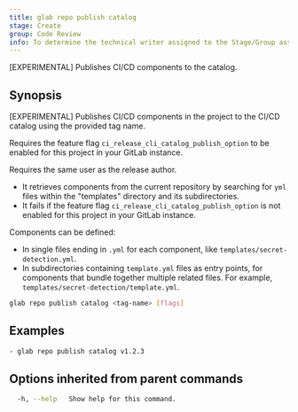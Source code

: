 ```yaml
---
title: glab repo publish catalog
stage: Create
group: Code Review
info: To determine the technical writer assigned to the Stage/Group associated with this page, see https://about.gitlab.com/handbook/product/ux/technical-writing/#assignments
---
```


<!--
This documentation is auto generated by a script.
Please do not edit this file directly. Run `make gen-docs` instead.
-->

[EXPERIMENTAL] Publishes CI/CD components to the catalog.

## Synopsis

[EXPERIMENTAL] Publishes CI/CD components in the project to the CI/CD catalog using the provided tag name.

Requires the feature flag `ci_release_cli_catalog_publish_option` to be enabled
for this project in your GitLab instance.

Requires the same user as the release author.

- It retrieves components from the current repository by searching for
  `yml` files within the "templates" directory and its subdirectories.
- It fails if the feature flag `ci_release_cli_catalog_publish_option`
  is not enabled for this project in your GitLab instance.

Components can be defined:

- In single files ending in `.yml` for each component, like `templates/secret-detection.yml`.
- In subdirectories containing `template.yml` files as entry points,
  for components that bundle together multiple related files. For example,
  `templates/secret-detection/template.yml`.

```bash twoslash title="Terminal"
glab repo publish catalog <tag-name> [flags]
```

## Examples

```bash twoslash title="Terminal"
- glab repo publish catalog v1.2.3
```

## Options inherited from parent commands

```bash twoslash title="Terminal"
  -h, --help   Show help for this command.
```
